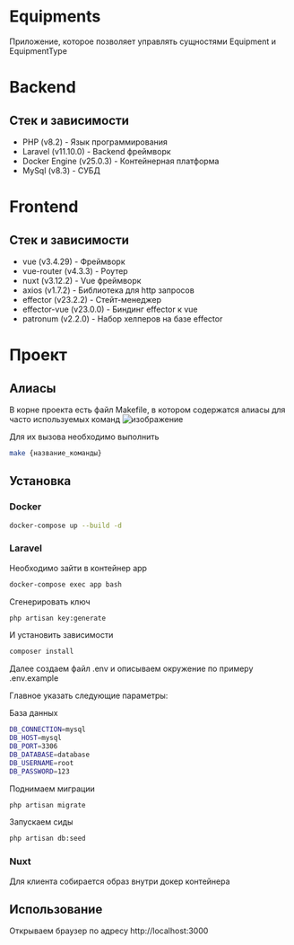 # Equipments
Приложение, которое позволяет управлять сущностями Equipment и EquipmentType

# Backend
## Стек и зависимости
- PHP (v8.2) - Язык программирования
- Laravel (v11.10.0) - Backend фреймворк
- Docker Engine (v25.0.3) - Контейнерная платформа
- MySql (v8.3) - СУБД

# Frontend
## Стек и зависимости
- vue (v3.4.29) - Фреймворк
- vue-router (v4.3.3) - Роутер
- nuxt (v3.12.2) - Vue фреймворк
- axios (v1.7.2) - Библиотека для http запросов
- effector (v23.2.2) - Стейт-менеджер
- effector-vue (v23.0.0) - Биндинг effector к vue
- patronum (v2.2.0) - Набор хелперов на базе effector

# Проект

## Алиасы
В корне проекта есть файл Makefile, в котором содержатся алиасы для часто используемых команд
![изображение](https://github.com/Yondu715/pastebin/assets/116293533/9f506c3e-96c5-433b-9030-3993d1460469)

Для их вызова необходимо выполнить
```sh
make {название_команды}
```

## Установка

### Docker
```sh
docker-compose up --build -d
```

### Laravel
Необходимо зайти в контейнер app
```sh
docker-compose exec app bash
```
Сгенерировать ключ
```sh
php artisan key:generate
```

И установить зависимости
```sh
composer install
```

Далее создаем файл .env и описываем окружение по примеру .env.example

Главное указать следующие параметры:

База данных
```sh
DB_CONNECTION=mysql
DB_HOST=mysql
DB_PORT=3306
DB_DATABASE=database
DB_USERNAME=root
DB_PASSWORD=123
```

Поднимаем миграции
```sh
php artisan migrate
```

Запускаем сиды
```sh
php artisan db:seed
```

### Nuxt
Для клиента собирается образ внутри докер контейнера

## Использование
Открываем браузер по адресу http://localhost:3000 
